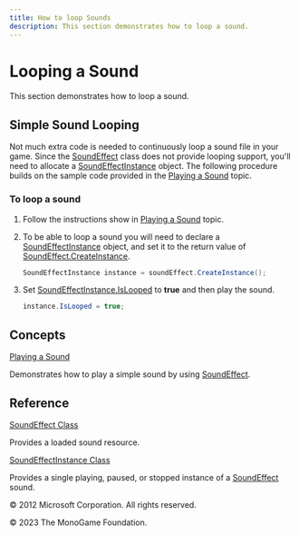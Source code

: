 ```yaml
---
title: How to loop Sounds
description: This section demonstrates how to loop a sound.
---
```


# Looping a Sound

This section demonstrates how to loop a sound.

## Simple Sound Looping

Not much extra code is needed to continuously loop a sound file in your game. Since the [SoundEffect](xref:Microsoft.Xna.Framework.Audio.SoundEffect) class does not provide looping support, you'll need to allocate a [SoundEffectInstance](xref:Microsoft.Xna.Framework.Audio.SoundEffectInstance) object. The following procedure builds on the sample code provided in the [Playing a Sound](HowTo_PlayASound.md) topic.

### To loop a sound

1. Follow the instructions show in [Playing a Sound](HowTo_PlayASound.md) topic.

2. To be able to loop a sound you will need to declare a [SoundEffectInstance](xref:Microsoft.Xna.Framework.Audio.SoundEffectInstance) object, and set it to the return value of [SoundEffect.CreateInstance](xref:Microsoft.Xna.Framework.Audio.SoundEffect.CreateInstance).

    ```csharp
    SoundEffectInstance instance = soundEffect.CreateInstance();
    ```

3. Set [SoundEffectInstance.IsLooped](xref:Microsoft.Xna.Framework.Audio.SoundEffectInstance.IsLooped) to **true** and then play the sound.

    ```csharp
    instance.IsLooped = true;
    ```

## Concepts

[Playing a Sound](HowTo_PlayASound.md)

Demonstrates how to play a simple sound by using [SoundEffect](xref:Microsoft.Xna.Framework.Audio.SoundEffect).

## Reference

[SoundEffect Class](xref:Microsoft.Xna.Framework.Audio.SoundEffect)

Provides a loaded sound resource.

[SoundEffectInstance Class](xref:Microsoft.Xna.Framework.Audio.SoundEffectInstance)

Provides a single playing, paused, or stopped instance of a [SoundEffect](xref:Microsoft.Xna.Framework.Audio.SoundEffect) sound.

© 2012 Microsoft Corporation. All rights reserved.  

© 2023 The MonoGame Foundation.

